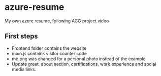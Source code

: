 # azure-resume
My own azure resume, following ACG project video

## First steps

- Frontend folder contains the website
- main.js contains visitor counter code
- me.png was changed for a personal photo instead of the example
- Update greet, about section, certifications, work experience and social media links. 
